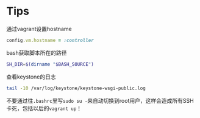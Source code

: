 # Tips

通过vagrant设置hostname

```ruby
config.vm.hostname = :controller
```

bash获取脚本所在的路径

```bash
SH_DIR=$(dirname "$BASH_SOURCE")
```

查看keystone的日志

```bash
tail -10 /var/log/keystone/keystone-wsgi-public.log
```

<!-- Vagrant up时在涉及到网络操作的时候非常慢：

去设备管理器里删除多余的VirtualBox网卡 -->

不要通过往`.bashrc`里写`sudo su -`来自动切换到root用户，这样会造成所有SSH卡死，包括以后的`vagrant up`！